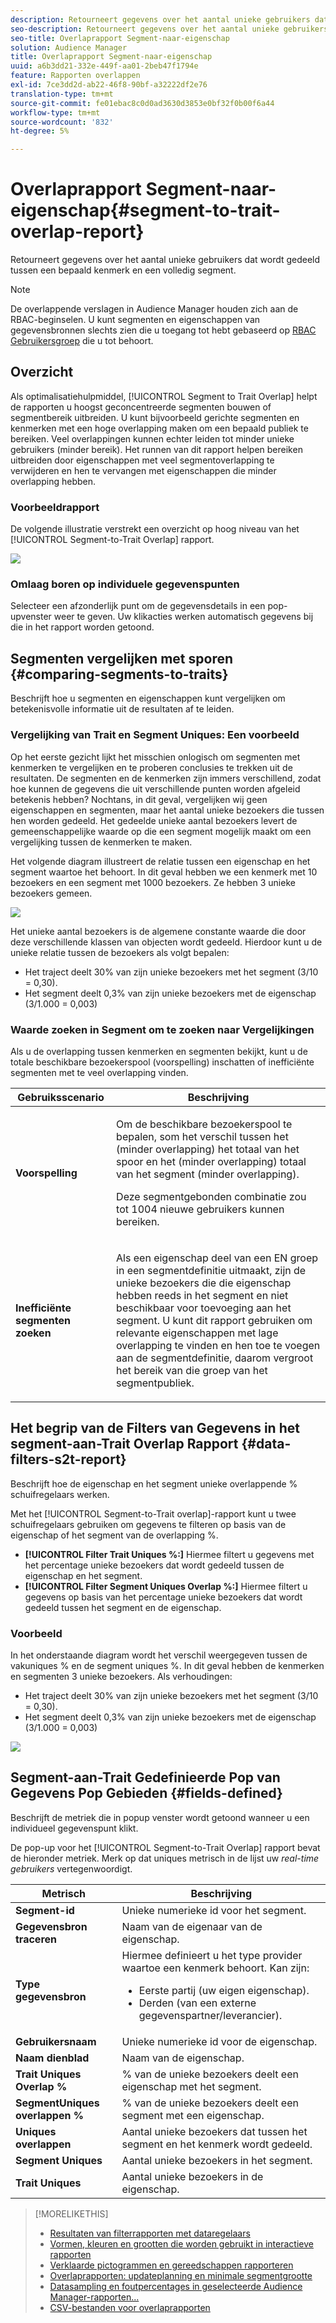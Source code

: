 ```yaml
---
description: Retourneert gegevens over het aantal unieke gebruikers dat wordt gedeeld tussen een bepaald kenmerk en een volledig segment.
seo-description: Retourneert gegevens over het aantal unieke gebruikers dat wordt gedeeld tussen een bepaald kenmerk en een volledig segment.
seo-title: Overlaprapport Segment-naar-eigenschap
solution: Audience Manager
title: Overlaprapport Segment-naar-eigenschap
uuid: a6b3dd21-332e-449f-aa01-2beb47f1794e
feature: Rapporten overlappen
exl-id: 7ce3dd2d-ab22-46f8-90bf-a32222df2e76
translation-type: tm+mt
source-git-commit: fe01ebac8c0d0ad3630d3853e0bf32f0b00f6a44
workflow-type: tm+mt
source-wordcount: '832'
ht-degree: 5%

---
```


# Overlaprapport Segment-naar-eigenschap{#segment-to-trait-overlap-report}

Retourneert gegevens over het aantal unieke gebruikers dat wordt gedeeld tussen een bepaald kenmerk en een volledig segment.

>[!NOTE]
>
>De overlappende verslagen in Audience Manager houden zich aan de RBAC-beginselen. U kunt segmenten en eigenschappen van gegevensbronnen slechts zien die u toegang tot hebt gebaseerd op [RBAC Gebruikersgroep](/help/using/features/administration/administration-overview.md) die u tot behoort.

<!-- 

c_segment_trait_overlap.xml

 -->

## Overzicht

Als optimalisatiehulpmiddel, [!UICONTROL Segment to Trait Overlap] helpt de rapporten u hoogst geconcentreerde segmenten bouwen of segmentbereik uitbreiden. U kunt bijvoorbeeld gerichte segmenten en kenmerken met een hoge overlapping maken om een bepaald publiek te bereiken. Veel overlappingen kunnen echter leiden tot minder unieke gebruikers (minder bereik). Het runnen van dit rapport helpen bereiken uitbreiden door eigenschappen met veel segmentoverlapping te verwijderen en hen te vervangen met eigenschappen die minder overlapping hebben.

### Voorbeeldrapport

De volgende illustratie verstrekt een overzicht op hoog niveau van het [!UICONTROL Segment-to-Trait Overlap] rapport.

![](assets/segment-to-trait-overlap.png)

### Omlaag boren op individuele gegevenspunten

Selecteer een afzonderlijk punt om de gegevensdetails in een pop-upvenster weer te geven. Uw klikacties werken automatisch gegevens bij die in het rapport worden getoond.

## Segmenten vergelijken met sporen {#comparing-segments-to-traits}

Beschrijft hoe u segmenten en eigenschappen kunt vergelijken om betekenisvolle informatie uit de resultaten af te leiden.

<!-- 

c_compare_s2t.xml

 -->

### Vergelijking van Trait en Segment Uniques: Een voorbeeld

Op het eerste gezicht lijkt het misschien onlogisch om segmenten met kenmerken te vergelijken en te proberen conclusies te trekken uit de resultaten. De segmenten en de kenmerken zijn immers verschillend, zodat hoe kunnen de gegevens die uit verschillende punten worden afgeleid betekenis hebben? Nochtans, in dit geval, vergelijken wij geen eigenschappen en segmenten, maar het aantal unieke bezoekers die tussen hen worden gedeeld. Het gedeelde unieke aantal bezoekers levert de gemeenschappelijke waarde op die een segment mogelijk maakt om een vergelijking tussen de kenmerken te maken.

Het volgende diagram illustreert de relatie tussen een eigenschap en het segment waartoe het behoort. In dit geval hebben we een kenmerk met 10 bezoekers en een segment met 1000 bezoekers. Ze hebben 3 unieke bezoekers gemeen.

![](assets/s2t.png)

Het unieke aantal bezoekers is de algemene constante waarde die door deze verschillende klassen van objecten wordt gedeeld. Hierdoor kunt u de unieke relatie tussen de bezoekers als volgt bepalen:

* Het traject deelt 30% van zijn unieke bezoekers met het segment (3/10 = 0,30).
* Het segment deelt 0,3% van zijn unieke bezoekers met de eigenschap (3/1.000 = 0,003)

### Waarde zoeken in Segment om te zoeken naar Vergelijkingen

Als u de overlapping tussen kenmerken en segmenten bekijkt, kunt u de totale beschikbare bezoekerspool (voorspelling) inschatten of inefficiënte segmenten met te veel overlapping vinden.

<table id="table_5B211EF95216426299EB20253A5A9C1B"> 
 <thead> 
  <tr> 
   <th colname="col1" class="entry"> Gebruiksscenario </th> 
   <th colname="col2" class="entry"> Beschrijving </th> 
  </tr>
 </thead>
 <tbody> 
  <tr> 
   <td colname="col1"><b>Voorspelling</b> </td> 
   <td colname="col2"> <p>Om de beschikbare bezoekerspool te bepalen, som het verschil tussen het (minder overlapping) het totaal van het spoor en het (minder overlapping) totaal van het segment (minder overlapping). </p> <p>Deze segmentgebonden combinatie zou tot 1004 nieuwe gebruikers kunnen bereiken. </p> </td> 
  </tr> 
  <tr> 
   <td colname="col1"><b>Inefficiënte segmenten zoeken</b> </td> 
   <td colname="col2"> <p>Als een eigenschap deel van een <span class="wintitle"> EN</span> groep in een segmentdefinitie uitmaakt, zijn de unieke bezoekers die die eigenschap hebben reeds in het segment en niet beschikbaar voor toevoeging aan het segment. U kunt dit rapport gebruiken om relevante eigenschappen met lage overlapping te vinden en hen toe te voegen aan de segmentdefinitie, daarom vergroot het bereik van die groep van het segmentpubliek. </p> </td> 
  </tr> 
 </tbody> 
</table>

## Het begrip van de Filters van Gegevens in het segment-aan-Trait Overlap Rapport {#data-filters-s2t-report}

Beschrijft hoe de eigenschap en het segment unieke overlappende % schuifregelaars werken.

<!-- 

r_s2t_sliders.xml

 -->

Met het [!UICONTROL Segment-to-Trait overlap]-rapport kunt u twee schuifregelaars gebruiken om gegevens te filteren op basis van de eigenschap of het segment van de overlapping %.

* **[!UICONTROL Filter Trait Uniques %:]** Hiermee filtert u gegevens met het percentage unieke bezoekers dat wordt gedeeld tussen de eigenschap en het segment.
* **[!UICONTROL Filter Segment Uniques Overlap %:]** Hiermee filtert u gegevens op basis van het percentage unieke bezoekers dat wordt gedeeld tussen het segment en de eigenschap.

### Voorbeeld

In het onderstaande diagram wordt het verschil weergegeven tussen de vakuniques % en de segment uniques %. In dit geval hebben de kenmerken en segmenten 3 unieke bezoekers. Als verhoudingen:

* Het traject deelt 30% van zijn unieke bezoekers met het segment (3/10 = 0,30).
* Het segment deelt 0,3% van zijn unieke bezoekers met de eigenschap (3/1.000 = 0,003)

![](assets/s2t.png)

## Segment-aan-Trait Gedefinieerde Pop van Gegevens Pop Gebieden {#fields-defined}

Beschrijft de metriek die in popup venster wordt getoond wanneer u een individueel gegevenspunt klikt.

<!-- 

r_s2t_data_pop.xml

 -->

De pop-up voor het [!UICONTROL Segment-to-Trait Overlap] rapport bevat de hieronder metriek. Merk op dat uniques metrisch in de lijst uw *real-time gebruikers* vertegenwoordigt.

<table id="table_4AF72754276242FFB11543635B43AD90"> 
 <thead> 
  <tr> 
   <th colname="col1" class="entry"> Metrisch </th> 
   <th colname="col2" class="entry"> Beschrijving </th> 
  </tr>
 </thead>
 <tbody> 
  <tr> 
   <td colname="col1"><b><span class="wintitle"> Segment-id</span></b> </td> 
   <td colname="col2"> Unieke numerieke id voor het segment. </td> 
  </tr> 
  <tr> 
   <td colname="col1"><b><span class="wintitle"> Gegevensbron traceren  </span></b> </td> 
   <td colname="col2"> Naam van de eigenaar van de eigenschap. </td> 
  </tr> 
  <tr> 
   <td colname="col1"><b><span class="wintitle"> Type gegevensbron</span></b> </td> 
   <td colname="col2">Hiermee definieert u het type provider waartoe een kenmerk behoort. Kan zijn: 
    <ul id="ul_0477C04A33FD4F5D998B98984E6554D3"> 
     <li id="li_50FCA48EDB5843AB8FB6C34ED2C0067D">Eerste partij (uw eigen eigenschap). </li> 
     <li id="li_4F6148EDAEFE43FA8D505944E9FE3855">Derden (van een externe gegevenspartner/leverancier). </li> 
    </ul> </td> 
  </tr> 
  <tr> 
   <td colname="col1"><b><span class="wintitle"> Gebruikersnaam</span></b> </td> 
   <td colname="col2"> Unieke numerieke id voor de eigenschap. </td> 
  </tr> 
  <tr> 
   <td colname="col1"><b><span class="wintitle"> Naam dienblad</span></b> </td> 
   <td colname="col2"> Naam van de eigenschap. </td> 
  </tr> 
  <tr> 
   <td colname="col1"><b><span class="wintitle"> Trait Uniques Overlap %</span></b> </td> 
   <td colname="col2"> % van de unieke bezoekers deelt een eigenschap met het segment. </td> 
  </tr> 
  <tr> 
   <td colname="col1"><b><span class="wintitle"> SegmentUniques overlappen %</span></b> </td> 
   <td colname="col2"> % van de unieke bezoekers deelt een segment met een eigenschap. </td> 
  </tr> 
  <tr> 
   <td colname="col1"><b><span class="wintitle"> Uniques overlappen</span></b> </td> 
   <td colname="col2"> Aantal unieke bezoekers dat tussen het segment en het kenmerk wordt gedeeld. </td> 
  </tr> 
  <tr> 
   <td colname="col1"><b><span class="wintitle"> Segment Uniques</span></b> </td> 
   <td colname="col2"> Aantal unieke bezoekers in het segment. </td> 
  </tr> 
  <tr> 
   <td colname="col1"><b><span class="wintitle"> Trait Uniques</span></b> </td> 
   <td colname="col2"> Aantal unieke bezoekers in de eigenschap. </td> 
  </tr> 
 </tbody> 
</table>

>[!MORELIKETHIS]
>
>* [Resultaten van filterrapporten met dataregelaars](../../reporting/dynamic-reports/data-sliders.md)
>* [Vormen, kleuren en grootten die worden gebruikt in interactieve rapporten](../../reporting/dynamic-reports/interactive-report-technology.md#shapes-colors-sizes)
>* [Verklaarde pictogrammen en gereedschappen rapporteren](../../reporting/dynamic-reports/interactive-report-technology.md#icons-tools-explained)
>* [Overlaprapporten: updateplanning en minimale segmentgrootte](../../reporting/dynamic-reports/overlap-minimum-segment-size.md)
>* [Datasampling en foutpercentages in geselecteerde Audience Manager-rapporten...](../../reporting/report-sampling.md)
>* [CSV-bestanden voor overlaprapporten](../../reporting/dynamic-reports/overlap-csv-files.md)

